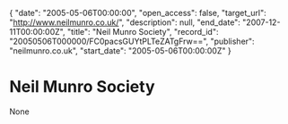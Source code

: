 {
  "date": "2005-05-06T00:00:00", 
  "open_access": false, 
  "target_url": "http://www.neilmunro.co.uk/", 
  "description": null, 
  "end_date": "2007-12-11T00:00:00Z", 
  "title": "Neil Munro Society", 
  "record_id": "20050506T000000/FC0pacsGUYtPLTeZATgFrw==", 
  "publisher": "neilmunro.co.uk", 
  "start_date": "2005-05-06T00:00:00Z"
}

# Neil Munro Society

None